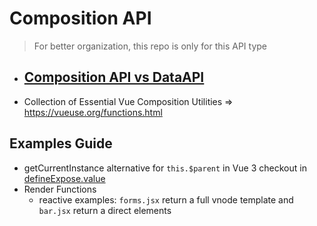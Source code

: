 # Composition API

> For better organization, this repo is only for this API type

- ## [Composition API vs DataAPI](./APIs/README.md)
- Collection of Essential Vue Composition Utilities => https://vueuse.org/functions.html


## Examples Guide

- getCurrentInstance alternative for `this.$parent` in Vue 3 checkout in [defineExpose.value](./masterclass/src/components/defineExpose.vue)
- Render Functions
  - reactive examples: `forms.jsx` return a full vnode template and `bar.jsx` return a direct elements